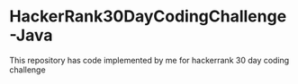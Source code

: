 # HackerRank30DayCodingChallenge-Java
This repository has code implemented by me for hackerrank 30 day coding challenge
